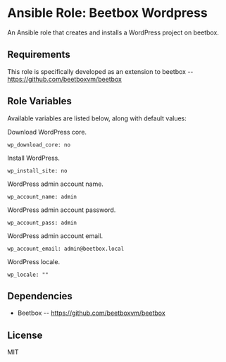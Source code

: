 # Ansible Role: Beetbox Wordpress

An Ansible role that creates and installs a WordPress project on beetbox.

## Requirements

This role is specifically developed as an extension to beetbox -- https://github.com/beetboxvm/beetbox

## Role Variables

Available variables are listed below, along with default values:

Download WordPress core.

    wp_download_core: no
    
Install WordPress.    
    
    wp_install_site: no
    
WordPress admin account name.
    
    wp_account_name: admin
    
WordPress admin account password.    
    
    wp_account_pass: admin
    
WordPress admin account email.    
    
    wp_account_email: admin@beetbox.local
    
WordPress locale.    
    
    wp_locale: ""

## Dependencies

- Beetbox -- https://github.com/beetboxvm/beetbox

## License

MIT
